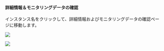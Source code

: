 ####  詳細情報＆モニタリングデータの確認

インスタンス名をクリックして、詳細情報およびモニタリングデータの確認ページに移動します。

![](//qzonestyle.gtimg.cn/qzone/vas/opensns/res/img/xinjian-05.png)

![](//qzonestyle.gtimg.cn/qzone/vas/opensns/res/img/xinjian-06.png)
